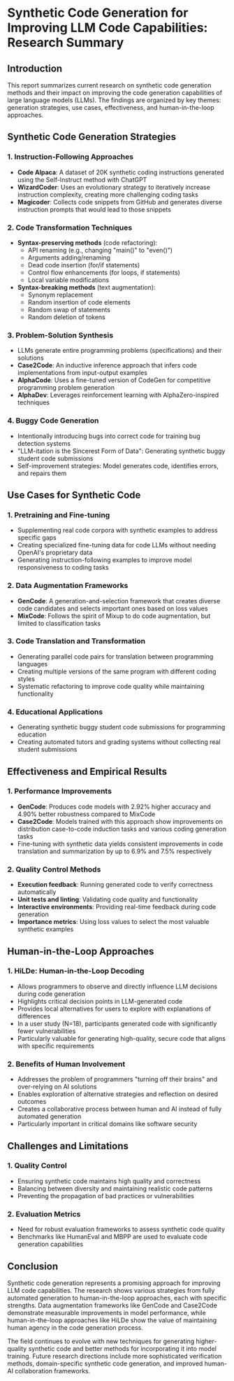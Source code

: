 # Synthetic Code Generation for Improving LLM Code Capabilities: Research Summary

## Introduction
This report summarizes current research on synthetic code generation methods and their impact on improving the code generation capabilities of large language models (LLMs). The findings are organized by key themes: generation strategies, use cases, effectiveness, and human-in-the-loop approaches.

## Synthetic Code Generation Strategies

### 1. Instruction-Following Approaches
- **Code Alpaca**: A dataset of 20K synthetic coding instructions generated using the Self-Instruct method with ChatGPT
- **WizardCoder**: Uses an evolutionary strategy to iteratively increase instruction complexity, creating more challenging coding tasks
- **Magicoder**: Collects code snippets from GitHub and generates diverse instruction prompts that would lead to those snippets

### 2. Code Transformation Techniques
- **Syntax-preserving methods** (code refactoring):
  - API renaming (e.g., changing "main()" to "even()")
  - Arguments adding/renaming
  - Dead code insertion (for/if statements)
  - Control flow enhancements (for loops, if statements)
  - Local variable modifications
- **Syntax-breaking methods** (text augmentation):
  - Synonym replacement
  - Random insertion of code elements
  - Random swap of statements
  - Random deletion of tokens

### 3. Problem-Solution Synthesis
- LLMs generate entire programming problems (specifications) and their solutions
- **Case2Code**: An inductive inference approach that infers code implementations from input-output examples
- **AlphaCode**: Uses a fine-tuned version of CodeGen for competitive programming problem generation
- **AlphaDev**: Leverages reinforcement learning with AlphaZero-inspired techniques

### 4. Buggy Code Generation
- Intentionally introducing bugs into correct code for training bug detection systems
- "LLM-itation is the Sincerest Form of Data": Generating synthetic buggy student code submissions
- Self-improvement strategies: Model generates code, identifies errors, and repairs them

## Use Cases for Synthetic Code

### 1. Pretraining and Fine-tuning
- Supplementing real code corpora with synthetic examples to address specific gaps
- Creating specialized fine-tuning data for code LLMs without needing OpenAI's proprietary data
- Generating instruction-following examples to improve model responsiveness to coding tasks

### 2. Data Augmentation Frameworks
- **GenCode**: A generation-and-selection framework that creates diverse code candidates and selects important ones based on loss values
- **MixCode**: Follows the spirit of Mixup to do code augmentation, but limited to classification tasks

### 3. Code Translation and Transformation
- Generating parallel code pairs for translation between programming languages
- Creating multiple versions of the same program with different coding styles
- Systematic refactoring to improve code quality while maintaining functionality

### 4. Educational Applications
- Generating synthetic buggy student code submissions for programming education
- Creating automated tutors and grading systems without collecting real student submissions

## Effectiveness and Empirical Results

### 1. Performance Improvements
- **GenCode**: Produces code models with 2.92% higher accuracy and 4.90% better robustness compared to MixCode
- **Case2Code**: Models trained with this approach show improvements on distribution case-to-code induction tasks and various coding generation tasks
- Fine-tuning with synthetic data yields consistent improvements in code translation and summarization by up to 6.9% and 7.5% respectively

### 2. Quality Control Methods
- **Execution feedback**: Running generated code to verify correctness automatically
- **Unit tests and linting**: Validating code quality and functionality
- **Interactive environments**: Providing real-time feedback during code generation
- **Importance metrics**: Using loss values to select the most valuable synthetic examples

## Human-in-the-Loop Approaches

### 1. HiLDe: Human-in-the-Loop Decoding
- Allows programmers to observe and directly influence LLM decisions during code generation
- Highlights critical decision points in LLM-generated code
- Provides local alternatives for users to explore with explanations of differences
- In a user study (N=18), participants generated code with significantly fewer vulnerabilities
- Particularly valuable for generating high-quality, secure code that aligns with specific requirements

### 2. Benefits of Human Involvement
- Addresses the problem of programmers "turning off their brains" and over-relying on AI solutions
- Enables exploration of alternative strategies and reflection on desired outcomes
- Creates a collaborative process between human and AI instead of fully automated generation
- Particularly important in critical domains like software security

## Challenges and Limitations

### 1. Quality Control
- Ensuring synthetic code maintains high quality and correctness
- Balancing between diversity and maintaining realistic code patterns
- Preventing the propagation of bad practices or vulnerabilities

### 2. Evaluation Metrics
- Need for robust evaluation frameworks to assess synthetic code quality
- Benchmarks like HumanEval and MBPP are used to evaluate code generation capabilities

## Conclusion

Synthetic code generation represents a promising approach for improving LLM code capabilities. The research shows various strategies from fully automated generation to human-in-the-loop approaches, each with specific strengths. Data augmentation frameworks like GenCode and Case2Code demonstrate measurable improvements in model performance, while human-in-the-loop approaches like HiLDe show the value of maintaining human agency in the code generation process.

The field continues to evolve with new techniques for generating higher-quality synthetic code and better methods for incorporating it into model training. Future research directions include more sophisticated verification methods, domain-specific synthetic code generation, and improved human-AI collaboration frameworks.


